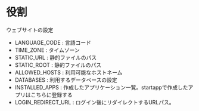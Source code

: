 # 役割
ウェブサイトの設定
- LANGUAGE_CODE : 言語コード
- TIME_ZONE : タイムゾーン
- STATIC_URL : 静的ファイルのパス
- STATIC_ROOT : 静的ファイルのパス
- ALLOWED_HOSTS : 利用可能なホストネーム
- DATABASES : 利用するデータベースの設定
- INSTALLED_APPS : 作成したアプリケーション一覧。startappで作成したアプリはこちらに登録する
- LOGIN_REDIRECT_URL : ログイン後にリダイレクトするURLパス。